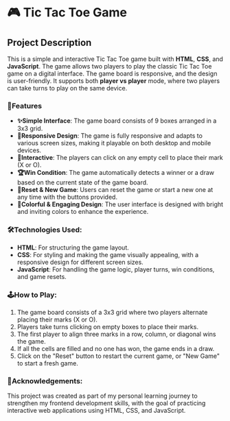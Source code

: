 # 🎮 Tic Tac Toe Game

## Project Description
This is a simple and interactive Tic Tac Toe game built with **HTML**, **CSS**, and **JavaScript**. The game allows two players to play the classic Tic Tac Toe game on a digital interface. The game board is responsive, and the design is user-friendly. It supports both **player vs player** mode, where two players can take turns to play on the same device.

### 📌Features
- **✨Simple Interface**: The game board consists of 9 boxes arranged in a 3x3 grid.
- **📱Responsive Design**: The game is fully responsive and adapts to various screen sizes, making it playable on both desktop and mobile devices.
- **🧠Interactive**: The players can click on any empty cell to place their mark (X or O).
- **🏆Win Condition**: The game automatically detects a winner or a draw based on the current state of the game board.
- **🔁Reset & New Game**: Users can reset the game or start a new one at any time with the buttons provided.
- **🎨Colorful & Engaging Design**: The user interface is designed with bright and inviting colors to enhance the experience.

### 🛠️Technologies Used:
- **HTML**: For structuring the game layout.
- **CSS**: For styling and making the game visually appealing, with a responsive design for different screen sizes.
- **JavaScript**: For handling the game logic, player turns, win conditions, and game resets.

### 🕹️How to Play:
1. The game board consists of a 3x3 grid where two players alternate placing their marks (X or O).
2. Players take turns clicking on empty boxes to place their marks.
3. The first player to align three marks in a row, column, or diagonal wins the game.
4. If all the cells are filled and no one has won, the game ends in a draw.
5. Click on the "Reset" button to restart the current game, or "New Game" to start a fresh game.

### 🙌Acknowledgements:
This project was created as part of my personal learning journey to strengthen my frontend development skills, with the goal of practicing interactive web applications using HTML, CSS, and JavaScript.
